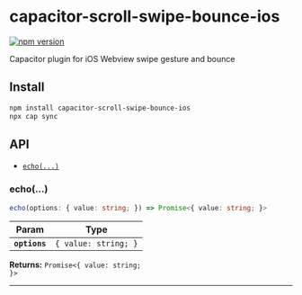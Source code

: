 # capacitor-scroll-swipe-bounce-ios

[![npm version](https://badge.fury.io/js/capacitor-scroll-swipe-bounce-ios.svg)](https://badge.fury.io/js/capacitor-scroll-swipe-bounce-ios)

Capacitor plugin for iOS Webview swipe gesture and bounce

## Install

```bash
npm install capacitor-scroll-swipe-bounce-ios
npx cap sync
```

## API

<docgen-index>

- [`echo(...)`](#echo)

</docgen-index>

<docgen-api>
<!--Update the source file JSDoc comments and rerun docgen to update the docs below-->

### echo(...)

```typescript
echo(options: { value: string; }) => Promise<{ value: string; }>
```

| Param         | Type                            |
| ------------- | ------------------------------- |
| **`options`** | <code>{ value: string; }</code> |

**Returns:** <code>Promise&lt;{ value: string; }&gt;</code>

---

</docgen-api>
